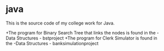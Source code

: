 # java
This is the source code of my college work for Java.

+The program for Binary Search Tree that links the nodes is found in the
  -Data Structures - bstproject
+The program for Clerk Simulator is found in the 
  -Data Structures - banksimulationproject
